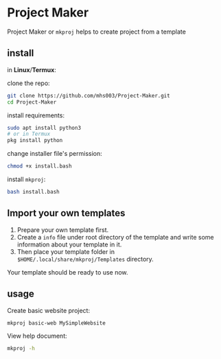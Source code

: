 Project Maker
==============
Project Maker or `mkproj` helps to create project from a template

## install

in **Linux**/**Termux**:

clone the repo:
```bash
git clone https://github.com/mhs003/Project-Maker.git
cd Project-Maker 
```

install requirements:
```bash
sudo apt install python3
# or in Termux
pkg install python
```

change installer file's permission:
```bash
chmod +x install.bash
```

install `mkproj`:
```bash
bash install.bash
```

## Import your own templates

1. Prepare your own template first.
2. Create a `info` file under root directory of the template and write some information about your template in it.
3. Then place your template folder in `$HOME/.local/share/mkproj/Templates` directory.

Your template should be ready to use now.

## usage

Create basic website project:
```bash
mkproj basic-web MySimpleWebsite
```

View help document:
```bash
mkproj -h
```
